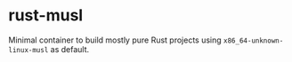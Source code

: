# rust-musl

Minimal container to build mostly pure Rust projects using `x86_64-unknown-linux-musl` as default.
